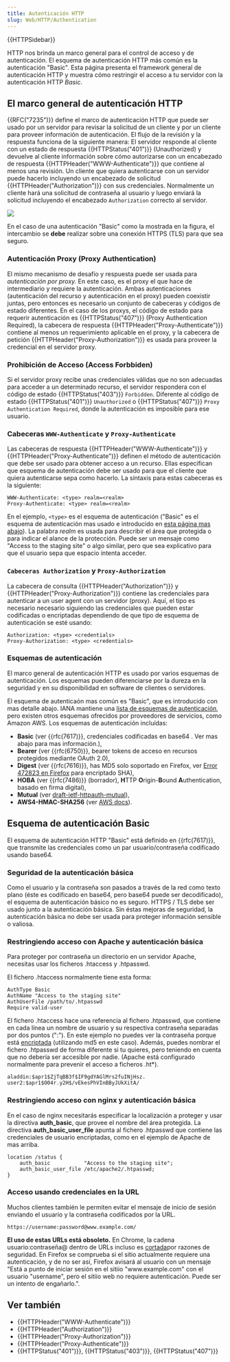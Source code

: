 ```yaml
---
title: Autenticación HTTP
slug: Web/HTTP/Authentication
---
```


{{HTTPSidebar}}

HTTP nos brinda un marco general para el control de acceso y de autenticación. El esquema de autenticación HTTP más común es la autenticación "Basic". Esta página presenta el framework general de autenticación HTTP y muestra cómo restringir el acceso a tu servidor con la autenticación HTTP _Basic_.

## El marco general de autenticación HTTP

{{RFC("7235")}} define el marco de autenticación HTTP que puede ser usado por un servidor para revisar la solicitud de un cliente y por un cliente para proveer información de autenticación. El flujo de la revisión y la respuesta funciona de la siguiente manera: El servidor responde al cliente con un estado de respuesta {{HTTPStatus("401")}} (Unauthorized) y devuelve al cliente información sobre cómo autorizarse con un encabezado de respuesta {{HTTPHeader("WWW-Authenticate")}} que contiene al menos una revisión. Un cliente que quiera autenticarse con un servidor puede hacerlo incluyendo un encabezado de solicitud {{HTTPHeader("Authorization")}} con sus credenciales. Normalmente un cliente hará una solicitud de contraseña al usuario y luego enviará la solicitud incluyendo el encabezado `Authorization` correcto al servidor.

![](http-auth-sequence-diagram.png)

En el caso de una autenticación "Basic" como la mostrada en la figura, el intercambio se **debe** realizar sobre una conexión HTTPS (TLS) para que sea seguro.

### Autenticación Proxy (Proxy Authentication)

El mismo mecanismo de desafío y respuesta puede ser usada para _autenticación por proxy._ En este caso, es el proxy el que hace de intermediario y requiere la autenticación. Ambas autenticaciones (autenticación del recurso y autenticación en el proxy) pueden coexistir juntas, pero entonces es necesario un conjunto de cabeceras y códigos de estado diferentes. En el caso de los proxys, el código de estado para requerir autenticación es {{HTTPStatus("407")}} (Proxy Authentication Required), la cabecera de respuesta {{HTTPHeader("Proxy-Authenticate")}} contiene al menos un requerimiento aplicable en el proxy, y la cabecera de petición {{HTTPHeader("Proxy-Authorization")}} es usada para proveer la credencial en el servidor proxy.

### Prohibición de Acceso (Access Forbbiden)

Si el servidor proxy recibe unas credenciales válidas que no son adecuadas para acceder a un determinado recurso, el servidor respondera con el código de estado {{HTTPStatus("403")}} `Forbidden`. Diferente al código de estado {{HTTPStatus("401")}} `Unauthorized` o {{HTTPStatus("407")}} `Proxy Authentication Required`, donde la autenticación es imposible para ese usuario.

### Cabeceras `WWW-Authenticate` y `Proxy-Authenticate`

Las cabeceras de respuesta {{HTTPHeader("WWW-Authenticate")}} y {{HTTPHeader("Proxy-Authenticate")}} definen el método de autenticación que debe ser usado para obtener acceso a un recurso. Ellas especifican que esquema de autenticación debe ser usado para que el cliente que quiera autenticarse sepa como hacerlo. La síntaxis para estas cabeceras es la siguiente:

```
WWW-Authenticate: <type> realm=<realm>
Proxy-Authenticate: <type> realm=<realm>
```

En el ejemplo, `<type>` es el esquema de autenticación ("Basic" es el esquema de autenticación mas usado e introducido en [esta página mas abajo](#Basic_authentication_scheme)). La palabra _realm_ es usada para describir el área que protegida o para indicar el alance de la protección. Puede ser un mensaje como "Access to the staging site" o algo similar, pero que sea explicativo para que el usuario sepa que espacio intenta acceder.

### `Cabeceras Authorization` y `Proxy-Authorization`

La cabecera de consulta {{HTTPHeader("Authorization")}} y {{HTTPHeader("Proxy-Authorization")}} contiene las credenciales para autenticar a un user agent con un servidor (proxy). Aquí, el tipo es necesario necesario siguiendo las credenciales que pueden estar codificadas o encriptadas dependiendo de que tipo de esquema de autenticación se esté usando:

```
Authorization: <type> <credentials>
Proxy-Authorization: <type> <credentials>
```

### Esquemas de autenticación

El marco general de autenticación HTTP es usado por varios esquemas de autenticación. Los esquemas pueden diferenciarse por la dureza en la seguridad y en su disponibilidad en software de clientes o servidores.

El esquema de autenticaón mas común es "Basic", que es introducido con mas detalle abajo. IANA mantiene una [lista de esquemas de autenticación](https://www.iana.org/assignments/http-authschemes/http-authschemes.xhtml), pero existen otros esquemas ofrecidos por proveedores de servicios, como Amazon AWS. Los esquemas de autenticación incluídas:

- **Basic** (ver {{rfc(7617)}}, credenciales codificadas en base64 . Ver mas abajo para mas información.),
- **Bearer** (ver {{rfc(6750)}}, bearer tokens de acceso en recursos protegidos mediante OAuth 2.0),
- **Digest** (ver {{rfc(7616)}}, has MD5 solo soportado en Firefox, ver [Error 472823 en Firefox](https://bugzil.la/472823) para encriptado SHA),
- **HOBA** (ver {{rfc(7486)}} (borrador), **H**TTP **O**rigin-**B**ound **A**uthentication, basado en firma digital),
- **Mutual** (ver [draft-ietf-httpauth-mutual](https://tools.ietf.org/html/draft-ietf-httpauth-mutual-11)),
- **AWS4-HMAC-SHA256** (ver [AWS docs](https://docs.aws.amazon.com/AmazonS3/latest/API/sigv4-auth-using-authorization-header.html)).

## Esquema de autenticación Basic

El esquema de autenticación HTTP "Basic" está definido en {{rfc(7617)}}, que transmite las credenciales como un par usuario/contraseña codificado usando base64.

### Seguridad de la autenticación básica

Como el usuario y la contraseña son pasados a través de la red como texto plano (éste es codificado en base64, pero base64 puede ser decodificado), el esquema de autenticación básico no es seguro. HTTPS / TLS debe ser usado junto a la autenticación básica. Sin éstas mejoras de seguridad, la autenticación básica no debe ser usada para proteger información sensible o valiosa.

### Restringiendo acceso con Apache y autenticación básica

Para proteger por contraseña un directorio en un servidor Apache, necesitas usar los ficheros .htaccess y .htpasswd.

El fichero .htaccess normalmente tiene esta forma:

```
AuthType Basic
AuthName "Access to the staging site"
AuthUserFile /path/to/.htpasswd
Require valid-user
```

El fichero .htaccess hace una referencia al fichero .htpasswd, que contiene en cada línea un nombre de usuario y su respectiva contraseña separadas por dos puntos (":"). En este ejemplo no puedes ver la contraseña porque está [encriptada](https://httpd.apache.org/docs/2.4/misc/password_encryptions.html) (utilizando md5 en este caso). Además, puedes nombrar el fichero .htpasswd de forma diferente si tu quieres, pero teniendo en cuenta que no debería ser accesible por nadie. (Apache está configurado normalmente para prevenir el acceso a ficheros .ht\*).

```
aladdin:$apr1$ZjTqBB3f$IF9gdYAGlMrs2fuINjHsz.
user2:$apr1$O04r.y2H$/vEkesPhVInBByJUkXitA/
```

### Restringiendo acceso con nginx y autenticación básica

En el caso de nginx necesitarás especificar la localización a proteger y usar la directiva **auth_basic**, que provee el nombre del área protegida. La directiva **auth_basic_user_file** apunta al fichero .htpasswd que contiene las credenciales de usuario encriptadas, como en el ejemplo de Apache de mas arriba.

```
location /status {
    auth_basic           "Access to the staging site";
    auth_basic_user_file /etc/apache2/.htpasswd;
}
```

### Acceso usando credenciales en la URL

Muchos clientes también le permiten evitar el mensaje de inicio de sesión enviando el usuario y la contraseña codificados por la URL.

```
https://username:password@www.example.com/
```

**El uso de estas URLs está obsoleto.** En Chrome, la cadena usuario:contraseña@ dentro de URLs incluso es [cortada](https://bugs.chromium.org/p/chromium/issues/detail?id=82250#c7)por razones de seguridad. En Firefox se comprueba si el sitio actualmente requiere una autenticación, y de no ser así, Firefox avisará al usuario con un mensaje "Está a punto de iniciar sesión en el sitiio "www\.example.com" con el usuario "username", pero el sitiio web no requiere autenticación. Puede ser un intento de engañarlo.".

## Ver también

- {{HTTPHeader("WWW-Authenticate")}}
- {{HTTPHeader("Authorization")}}
- {{HTTPHeader("Proxy-Authorization")}}
- {{HTTPHeader("Proxy-Authenticate")}}
- {{HTTPStatus("401")}}, {{HTTPStatus("403")}}, {{HTTPStatus("407")}}
